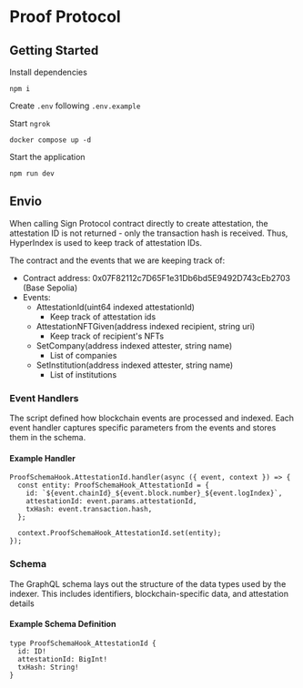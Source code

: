 # Proof Protocol

## Getting Started

Install dependencies
```
npm i
```

Create `.env` following `.env.example`

Start `ngrok`
```
docker compose up -d
```

Start the application
```
npm run dev
```

## Envio

When calling Sign Protocol contract directly to create attestation, the attestation ID is not returned - only the transaction hash is received. Thus, HyperIndex is used to keep track of attestation IDs.

The contract and the events that we are keeping track of:
- Contract address: 0x07F82112c7D65F1e31Db6bd5E9492D743cEb2703 (Base Sepolia)
- Events:
  - AttestationId(uint64 indexed attestationId)
    - Keep track of attestation ids
  - AttestationNFTGiven(address indexed recipient, string uri)
    - Keep track of recipient's NFTs
  - SetCompany(address indexed attester, string name)
    - List of companies
  - SetInstitution(address indexed attester, string name)
    - List of institutions

### Event Handlers
The script defined how blockchain events are processed and indexed. Each event handler captures specific parameters from the events and stores them in the schema.

#### Example Handler
```
ProofSchemaHook.AttestationId.handler(async ({ event, context }) => {
  const entity: ProofSchemaHook_AttestationId = {
    id: `${event.chainId}_${event.block.number}_${event.logIndex}`,
    attestationId: event.params.attestationId,
    txHash: event.transaction.hash,
  };

  context.ProofSchemaHook_AttestationId.set(entity);
});
```

### Schema
The GraphQL schema lays out the structure of the data types used by the indexer. This includes identifiers, blockchain-specific data, and attestation details

#### Example Schema Definition
```
type ProofSchemaHook_AttestationId {
  id: ID!
  attestationId: BigInt!
  txHash: String!
}
```
